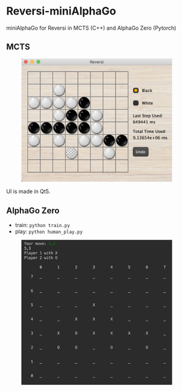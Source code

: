 # Reversi-miniAlphaGo
miniAlphaGo for Reversi in MCTS (C++) and  AlphaGo Zero (Pytorch)

## MCTS
<figure >
  <img src="./pics/reversi.png" width="400">
</figure>
UI is made in Qt5.

## AlphaGo Zero
- train: `python train.py`
- play: `python human_play.py`

<figure >
  <img src="./pics/zero.png" width="400">
</figure>

